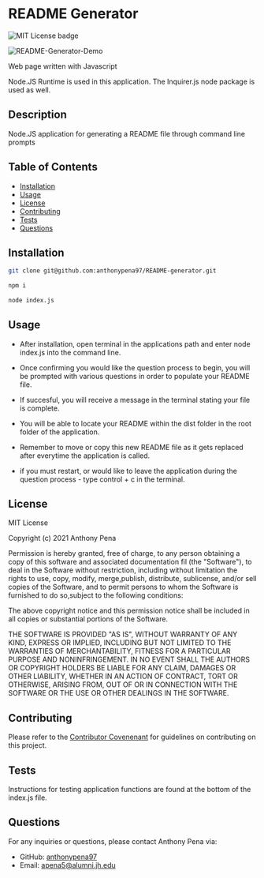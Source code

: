 # README Generator
![MIT License badge](https://img.shields.io/badge/license-MIT_License-green)

![README-Generator-Demo](https://user-images.githubusercontent.com/79285555/131401795-6c4b3038-4b0f-4aaa-8de6-3ab4ffe44a66.gif)

Web page written with Javascript

Node.JS Runtime is used in this application. The Inquirer.js node package is used as well.

 ## Description
 Node.JS application for generating a README file through command line prompts

 ## Table of Contents
 * [Installation](#installation)
 * [Usage](#usage)
 * [License](#license)
 * [Contributing](#contributing)
 * [Tests](#tests)
 * [Questions](#questions)

 ## Installation
  
  ```bash
  git clone git@github.com:anthonypena97/README-generator.git
    
  npm i
    
  node index.js
   ```

## Usage
- After installation, open terminal in the applications path and enter node index.js into the command line. 

- Once confirming you would like the question process to begin, you will be prompted with various questions in order to populate your README file. 

- If succesful, you will receive a message in the terminal stating your file is complete. 

- You will be able to locate your README within the dist folder in the root folder of the application. 

- Remember to move or copy this new README file as it gets replaced after everytime the application is called. 

- if you must restart, or would like to leave the application during the question process - type control +  c in the terminal.

## License
MIT License
    
Copyright (c) 2021 Anthony Pena

Permission is hereby granted, free of charge, to any person obtaining a copy of this software and associated documentation fil (the "Software"), to deal in the Software without restriction, including without limitation the rights to use, copy, modify, merge,publish, distribute, sublicense, and/or sell copies of the Software, and to permit persons to whom the Software is furnished to do so,subject to the following conditions:
            
 The above copyright notice and this permission notice shall be included in all copies or substantial portions of the Software.
            
THE SOFTWARE IS PROVIDED "AS IS", WITHOUT WARRANTY OF ANY KIND, EXPRESS OR IMPLIED, INCLUDING BUT NOT LIMITED TO THE WARRANTIES OF MERCHANTABILITY, FITNESS FOR A PARTICULAR PURPOSE AND NONINFRINGEMENT. IN NO EVENT SHALL THE AUTHORS OR COPYRIGHT HOLDERS BE LIABLE FOR ANY CLAIM, DAMAGES OR OTHER LIABILITY, WHETHER IN AN ACTION OF CONTRACT, TORT OR OTHERWISE, ARISING FROM, OUT OF OR IN CONNECTION WITH THE SOFTWARE OR THE USE OR OTHER DEALINGS IN THE SOFTWARE.

## Contributing
Please refer to the [Contributor Covenenant](https://www.contributor-covenant.org/) for guidelines on contributing on this project.

## Tests
  
 Instructions for testing application functions are found at the bottom of the index.js file. 

## Questions
For any inquiries or questions, please contact Anthony Pena via:
* GitHub: [anthonypena97](https://github.com/anthonypena97)
* Email: <apena5@alumni.jh.edu>
